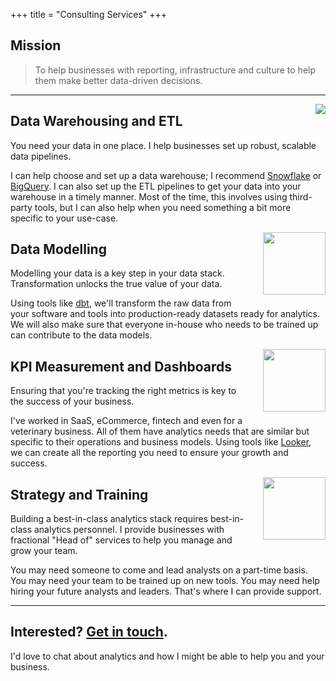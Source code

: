 +++
title = "Consulting Services"
+++

## Mission

> To help businesses with reporting, infrastructure and culture to help them make better data-driven decisions.

---

<img style="float: right; margin-left: 25px; margin-bottom: 10px" src="/white-database.png">

## Data Warehousing and ETL

You need your data in one place. I help businesses set up robust, scalable data pipelines. 

I can help choose and set up a data warehouse; I recommend [Snowflake](https://www.snowflake.com/) or [BigQuery](https://cloud.google.com/bigquery/). I can also set up the ETL pipelines to get your data into your warehouse in a timely manner. Most of the time, this involves using third-party tools, but I can also help when you need something a bit more specific to your use-case.

<img style="float: right; margin-left: 25px; margin-bottom: 10px; width: 100px; height: 100px" src="/white-flow.png">

## Data Modelling

Modelling your data is a key step in your data stack. Transformation unlocks the true value of your data.

Using tools like [dbt](https://www.getdbt.com/), we'll transform the raw data from your software and tools into production-ready datasets ready for analytics. We will also make sure that everyone in-house who needs to be trained up can contribute to the data models.

<img style="float: right; margin-left: 25px; margin-bottom: 10px; width: 100px; height: 100px" src="/white-chart.png">

## KPI Measurement and Dashboards

Ensuring that you're tracking the right metrics is key to the success of your business.

I've worked in SaaS, eCommerce, fintech and even for a veterinary business. All of them have analytics needs that are similar but specific to their operations and business models. Using tools like [Looker](https://looker.com/), we can create all the reporting you need to ensure your growth and success.

<img style="float: right; margin-left: 25px; margin-bottom: 10px; width: 100px; height: 100px" src="/white-strategy.png">

## Strategy and Training

Building a best-in-class analytics stack requires best-in-class analytics personnel. I provide businesses with fractional "Head of" services to help you manage and grow your team.  

You may need someone to come and lead analysts on a part-time basis. You may need your team to be trained up on new tools. You may need help hiring your future analysts and leaders. That's where I can provide support.

---

## Interested? [Get in touch](/contact).

I'd love to chat about analytics and how I might be able to help you and your business.


